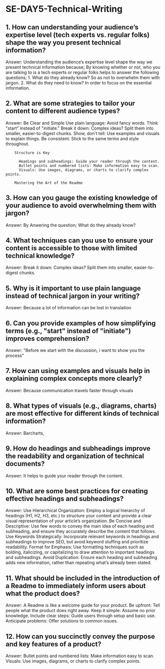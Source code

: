 # SE-DAY5-Technical-Writing
## 1. How can understanding your audience’s expertise level (tech experts vs. regular folks) shape the way you present technical information?

Answer:  Understanding the audience’s expertise level shape the way we present technical information because;
         By knowing whether or not, who you are talking to is a tech experts or regular folks helps to answer the following questions;
          1. What do they already know? So as not to overwhelm them with jargon.
          2. What do they need to know? In order to focus on the essential information.

## 2. What are some strategies to tailor your content to different audience types?

Answer:  Be Clear and Simple
          Use plain language: Avoid fancy words. Think "start" instead of "initiate."
          Break it down: Complex ideas? Split them into smaller, easier-to-digest chunks.
          Show, don't tell: Use examples and visuals to explain things.
          Be consistent: Stick to the same terms and style throughout.

        Structure is Key
          
          Headings and subheadings: Guide your reader through the content.
          Bullet points and numbered lists: Make information easy to scan.
          Visuals: Use images, diagrams, or charts to clarify complex points.
          
        Mastering the Art of the Readme

## 3. How can you gauge the existing knowledge of your audience to avoid overwhelming them with jargon?

Answer:  By Anwering the question; What do they already know?

## 4. What techniques can you use to ensure your content is accessible to those with limited technical knowledge?

Answer:  Break it down: Complex ideas? Split them into smaller, easier-to-digest chunks.

## 5. Why is it important to use plain language instead of technical jargon in your writing?

Answer: Because a lot of information can be lost in translation

## 6. Can you provide examples of how simplifying terms (e.g., "start" instead of "initiate") improves comprehension?

Answer:  "Before we start with the discussion, i want to show you the process"

## 7. How can using examples and visuals help in explaining complex concepts more clearly?

Answer:  Because communication travels faster through visuals

## 8. What types of visuals (e.g., diagrams, charts) are most effective for different kinds of technical information?

Answer:  Barcharts, 

## 9. How do headings and subheadings improve the readability and organization of technical documents?

Answer:  It helps to guide your reader through the content.

## 10. What are some best practices for creating effective headings and subheadings?

Answer:  Use Hierarchical Organization: Employ a logical hierarchy of headings (H1, H2, H3, etc.) to structure your content and provide 
          a clear visual representation of your article’s organization.
        Be Concise and Descriptive: Use few words to convey the main idea of each heading and subheading, and ensure they accurately describe 
          the content that follows.
        Use Keywords Strategically: Incorporate relevant keywords in headings and subheadings to improve SEO, but avoid keyword stuffing and 
          prioritize readability.
        Format for Emphasis: Use formatting techniques such as bolding, italicizing, or capitalizing to draw attention to important headings
        and subheadings.
        Avoid Duplication: Ensure each heading and subheading adds new information, rather than repeating what’s already been stated.
        
## 11. What should be included in the introduction of a Readme to immediately inform users about what the product does?

  Answer: A Readme is like a welcome guide for your product.
          Be upfront: Tell people what the product does right away.
          Keep it simple: Assume no prior knowledge.
          Include clear steps: Guide users through setup and basic use.
          Anticipate problems: Offer solutions to common issues.

## 12. How can you succinctly convey the purpose and key features of a product?

Answer:    Bullet points and numbered lists: Make information easy to scan.
          Visuals: Use images, diagrams, or charts to clarify complex points.
